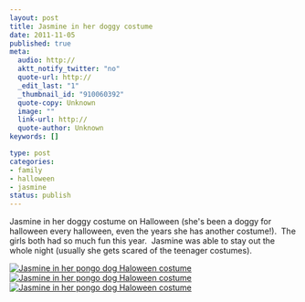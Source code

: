 ```yaml
--- 
layout: post
title: Jasmine in her doggy costume
date: 2011-11-05
published: true
meta: 
  audio: http://
  aktt_notify_twitter: "no"
  quote-url: http://
  _edit_last: "1"
  _thumbnail_id: "910060392"
  quote-copy: Unknown
  image: ""
  link-url: http://
  quote-author: Unknown
keywords: []

type: post
categories: 
- family
- halloween
- jasmine
status: publish
---
```

Jasmine in her doggy costume on Halloween (she's been a doggy for halloween every halloween, even the years she has another costume!).  The girls both had so much fun this year.  Jasmine was able to stay out the whole night (usually she gets scared of the teenager costumes).

[![](http://media.eick.us/2011/11/Jasmine-Haloween-Doggy-1-333x500.jpg "Jasmine in her pongo dog Haloween costume")](http://media.eick.us/2011/11/Jasmine-Haloween-Doggy-1.jpg)[![](http://media.eick.us/2011/11/Jasmine-Haloween-Doggy-333x500.jpg "Jasmine in her pongo dog Haloween costume")](http://media.eick.us/2011/11/Jasmine-Haloween-Doggy.jpg)[![](http://media.eick.us/2011/11/Jasmine-Haloween-Doggy-2-500x333.jpg "Jasmine in her pongo dog Haloween costume")](http://media.eick.us/2011/11/Jasmine-Haloween-Doggy-2.jpg)
